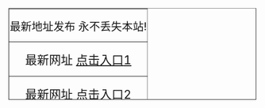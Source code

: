 <table width=515 height="186" border=1 cellpadding=0 class=MsoNormalTable style='width:375.0pt;
 mso-cellspacing:1.5pt;mso-padding-alt:0cm 5.4pt 0cm 5.4pt'>
 <tr style='mso-yfti-irow:0;mso-yfti-firstrow:yes'>
  <td style='padding:.75pt .75pt .75pt .75pt'>
  <p class=MsoNormal align=center style='text-align:center'><span class=top1><span
  style='font-size:16.5pt'>最新地址发布 永不丢失本站<span lang=EN-US>!</span></span></span></p>  </td>
 </tr>
 <tr style='mso-yfti-irow:1'>
  <td style='padding:.75pt .75pt .75pt .75pt'>
  <p class=MsoNormal align=center style='text-align:center'><span
  class=style11><span style='font-size:18.0pt'>最新网址 <span lang=EN-US><a
  href="http://www.fengdie.org/" target="_blank"><span lang=EN-US><span lang=EN-US>点击入口</span></span>1</a></span></span></span></p>  </td>
 </tr>
 <tr style='mso-yfti-irow:2'>
  <td style='padding:.75pt .75pt .75pt .75pt'>
  <p class=MsoNormal align=center style='text-align:center'><span
  class=style11><span style='font-size:18.0pt'>最新网址 <span lang=EN-US><a
  href="http://tmgmyy.com" target="_blank"><span lang=EN-US><span
  lang=EN-US>点击入口</span></span>2</a></span></span></span></p>  </td>
 </tr>
 <tr style='mso-yfti-irow:0;mso-yfti-firstrow:yes'>
   <td style='padding:.75pt .75pt .75pt .75pt'><p class=MsoNormal align=center style='text-align:center'><span style="font-size:18.0pt">最新网址 <span lang=EN-US><a
  href="http://vip.tmgmyy.com" target="_blank"><span lang=EN-US><span
  lang=EN-US>点击入口</span></span>3</a></span></span></p></td>
 </tr>
 <tr style='mso-yfti-irow:3;mso-yfti-lastrow:yes'>
  <td style='padding:.75pt .75pt .75pt .75pt'>
  <p class=MsoNormal align=right style='text-align:right'><span class=style31><span
  lang=EN-US>2017</span>年<span lang=EN-US>05</span>月5日更新</span></p>  </td>
 </tr>
</table>
